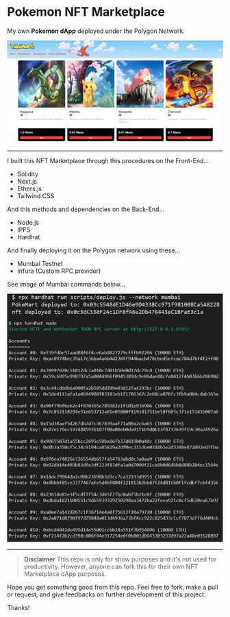 # Pokemon NFT Marketplace

My own **Pokemon dApp** deployed under the Polygon Network.

![PokeMart-screenshot](/public/screenshot.png)

------------------------------------------------------------------------------------------------------------------

I built this NFT Marketplace through this procedures on the Front-End...

* Solidity
* Next.js
* Ethers.js
* Tailwind CSS

And this methods and dependencies on the Back-End...

* Node.js
* IPFS
* Hardhat

And finally deploying it on the Polygon network using these...

* Mumbai Testnet
* Infura (Custom RPC provider) 

See image of Mumbai commands below...

![Mumbai Testnet](/public/mumbai_commands.png)

-------------------------------------------------------------------------------------------------------

> **Disclaimer** 
> This repo is only for show purposes and it's not used for productivity. 
> However, anyone can fork this for their own NFT Marketplace dApp purposes. 

Hope you get something good from this repo. 
Feel free to fork, make a pull or request, and give feedbacks on further development of this project.

Thanks!

